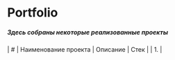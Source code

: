# Portfolio 
##### Здесь собраны некоторые реализованные проекты


|   #    |   Наименование проекта   |         Описание          |            Стек          |
|   1.   |
